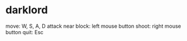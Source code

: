 darklord
========

move: W, S, A, D
attack near block: left mouse button
shoot: right mouse button
quit: Esc
